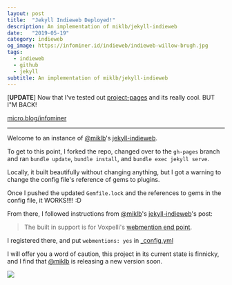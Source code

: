 ```yaml
---
layout: post
title:  "Jekyll Indieweb Deployed!"
description: An implementation of miklb/jekyll-indieweb
date:   "2019-05-19"
category: indieweb 
og_image: https://infominer.id/indieweb/indieweb-willow-brugh.jpg
tags: 
  - indieweb
  - github
  - jekyll
subtitle: An implementation of miklb/jekyll-indieweb
---
```


[**UPDATE**] Now that I've tested out [project-pages](https://github.com/projectpages/project-pages/) and its really cool. BUT I"M BACK!

<a href="https://micro.blog/infominer" rel="me">micro.blog/infominer</a>


---

Welcome to an instance of [@miklb](https://github.com/miklb)'s [jekyll-indieweb](https://github.com/miklb/jekyll-indieweb).

To get to this point, I forked the repo, changed over to the `gh-pages` branch and ran `bundle update`, `bundle install`, and `bundle exec jekyll serve`.

Locally, it built beautifully without changing anything, but I got a warning to change the config file's reference of gems to plugins.

Once I pushed the updated `Gemfile.lock` and the references to gems in the config file, it WORKS!!!! :D

From there, I followed instructions from [@miklb](https://github.com/miklb)'s [jekyll-indieweb](https://github.com/miklb/jekyll-indieweb)'s post:

> The built in support is for Voxpelli's [webmention end point](https://webmention.herokuapp.com).

I registered there, and put `webmentions: yes` in [_config.yml](/_config.yml)

I will offer you a word of caution, this project in its current state is finnicky, and I find that [@miklb](https://twitter.com/miklb) is releasing a new version soon.

[![](https://imgur.com/LrC8gO8.png)](https://github.com/miklb/jekyll-indieweb/pull/25#issuecomment-494123723)


